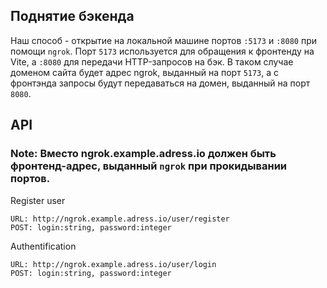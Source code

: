 ## Поднятие бэкенда

Наш способ - открытие на локальной машине портов `:5173` и `:8080` при помощи `ngrok`.
Порт `5173` используется для обращения к фронтенду на Vite, а `:8080` для передачи HTTP-запросов на бэк.
В таком случае доменом сайта будет адрес ngrok, выданный на порт `5173`, а с фронтэнда запросы будут передаваться
на домен, выданный на порт `8080`.

## API

### Note: Вместо ngrok.example.adress.io должен быть фронтенд-адрес, выданный `ngrok` при прокидывании портов.

Register user
```
URL: http://ngrok.example.adress.io/user/register
POST: login:string, password:integer
```

Authentification
```
URL: http://ngrok.example.adress.io/user/login
POST: login:string, password:integer
```